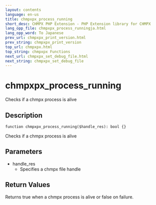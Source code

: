 ```yaml
---
layout: contents
language: en-us
title: chmpxpx_process_running
short_desc: CHMPX PHP Extension - PHP Extension library for CHMPX
lang_opp_file: chmpxpx_process_runningja.html
lang_opp_word: To Japanese
prev_url: chmpxpx_print_version.html
prev_string: chmpxpx_print_version
top_url: chmpxpx.html
top_string: chmpxpx Functions
next_url: chmpxpx_set_debug_file.html
next_string: chmpxpx_set_debug_file
---
```


# chmpxpx_process_running
Checks if a chmpx process is alive

## Description

```
function chmpxpx_process_running($handle_res): bool {}
```

Checks if a chmpx process is alive

## Parameters
* handle_res
  * Specifies a chmpx file handle

## Return Values
Returns true when a chmpx process is alive or false on failure. 

